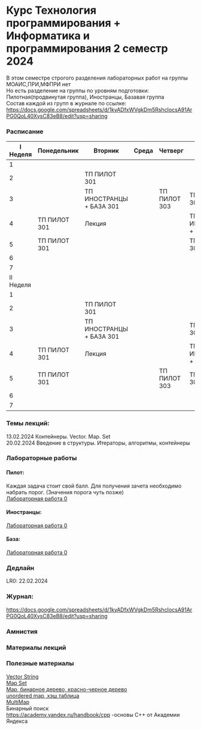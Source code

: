 # Курс Технология программирования + Информатика и программирования 2 семестр 2024


В этом семестре строгого разделения лабораторных работ на группы МОАИС,ПРИ,МФПРИ нет  
Но есть разделение на группы по уровням подготовки: Пилотная(продвинутая группа), Иностранцы, Базавая группа  
Состав каждой из групп в журнале по ссылке: https://docs.google.com/spreadsheets/d/1kyADfxWVgkDm5RshcIocsA91ArPG0QoL40XysC83eB8/edit?usp=sharing  

### Расписание  
|I Неделя | Понедельник           | Вторник                     | Среда                  | Четверг                     | Пятница                |
|---------|-----------------------|-----------------------------|------------------------|-----------------------------|------------------------|
| 1       |                       |                             |                        |                             |                        |
| 2       |                       |ТП ПИЛОТ 301                 |                        |                             |                        |
| 3       |                       |ТП ИНОСТРАНЦЫ + БАЗА 301     |                        |ТП ПИЛОТ 303                 |ТП ПИЛОТ 303            |
| 4       | ТП ПИЛОТ 301          |Лекция                       |                        |                             |ТП ИНОСТРАНЦЫ + БАЗА 303|
| 5       | ТП ПИЛОТ 301          |                             |                        |                             |ТП ПИЛОТ 303            |
| 6       |                       |                             |                        |                             |                        |
| 7       |                       |                             |                        |                             |                        |
|II Неделя|                       |                             |                        |                             |                        |
| 1       |                       |                             |                        |                             |                        |
| 2       |                       |ТП ПИЛОТ 301                 |                        |                             |                        |
| 3       |                       |ТП ИНОСТРАНЦЫ + БАЗА 301     |                        |                             |ТП ПИЛОТ 303            |
| 4       | ТП ПИЛОТ 301          |Лекция                       |                        |                             |ТП ИНОСТРАНЦЫ + БАЗА 303|
| 5       | ТП ПИЛОТ 301          |                             |                        |ТП ПИЛОТ 303                 | ТП ПИЛОТ 303           |
| 6       |                       |                             |                        |                             |                        |
| 7       |                       |                             |                        |                             |                        |

### Темы лекций:  
13.02.2024 Контейнеры. Vector. Map. Set  
20.02.2024 Введение в структуры. Итераторы, алгоритмы, контейнеры  
  
### Лабораторные работы  
#### Пилот: 
Каждая задача стоит свой балл. Для получения зачета необходимо набрать порог. (Значения порога чуть позже)  
<a href = https://github.com/AlexShabalin73/Programming-technology/blob/main/2024/%D0%9F%D0%B8%D0%BB%D0%BE%D1%82/LR0.pdf>Лабораторная работа 0 </a>
  
#### Иностранцы:  
<a href = https://github.com/AlexShabalin73/Programming-technology/blob/main/2024/%D0%98%D0%BD%D0%BE%D1%81%D1%82%D1%80%D0%B0%D0%BD%D1%86%D1%8B/LR0.pdf>Лабораторная работа 0 </a>    
   
#### База:  
<a href = https://github.com/AlexShabalin73/Programming-technology/blob/main/2024/%D0%91%D0%B0%D0%B7%D0%B0/LR0.pdf>Лабораторная работа 0 </a>  

### Дедлайн
LR0: 22.02.2024  

### Журнал:  
https://docs.google.com/spreadsheets/d/1kyADfxWVgkDm5RshcIocsA91ArPG0QoL40XysC83eB8/edit?usp=sharing  

### Амнистия  


### Материалы лекций
 

### Полезные материалы
<a href = "https://github.com/AlexShabalin73/Programming-technology/blob/main/2023/Theory/vector%20string.pdf"> Vector String </a>   
<a href = "https://github.com/AlexShabalin73/Programming-technology/blob/main/2023/Theory/%D0%9A%D0%BE%D0%BD%D1%82%D0%B5%D0%B9%D0%BD%D0%B5%D1%80%20map%2C%20set.pdf" > Map Set </a>  
<a href = "https://github.com/AlexShabalin73/Programming-technology/tree/main/2023/Theory%2B/map%2C%20%D0%B1%D0%B8%D0%BD%D0%B0%D1%80%D0%BD%D0%BE%D0%B5%20%D0%B4%D0%B5%D1%80%D0%B5%D0%B2%D0%BE%2C%20%D0%BA%D1%80%D0%B0%D1%81%D0%BD%D0%BE-%D1%87%D0%B5%D1%80%D0%BD%D0%BE%D0%B5%20%D0%B4%D0%B5%D1%80%D0%B5%D0%B2%D0%BE"> Map, бинарное дерево, красно-черное дерево  
<a href = "https://github.com/AlexShabalin73/Programming-technology/tree/main/2023/Theory%2B/unordered%20map%2C%20%D1%85%D1%8D%D1%88%20%D1%82%D0%B0%D0%B1%D0%BB%D0%B8%D1%86%D0%B0"> unordered map, хэш таблица</a>  
<a href = "https://github.com/AlexShabalin73/Programming-technology/blob/main/2023/Theory/multimap%20%D0%B2%20%D1%81%2B%2B.pdf"> MultiMap </a>  
<a hrer = "https://github.com/AlexShabalin73/Programming-technology/blob/main/2023/Theory/%D0%91%D0%B8%D0%BD%D0%B0%D1%80%D0%BD%D1%8B%D0%B9%20%D0%BF%D0%BE%D0%B8%D1%81%D0%BA.md"> Бинарный поиск </a>    
https://academy.yandex.ru/handbook/cpp -основы С++ от Академии Яндекса  